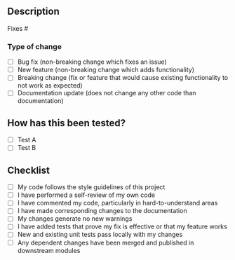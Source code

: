 ## Description

<!-- Please include a summary of the change and which issue is fixed. Please also include relevant motivation and context. List any dependencies that are required for this change. --->

Fixes # <!-- (GH issue) -->

### Type of change

<!-- Please delete options that are not relevant. --->

- [ ] Bug fix (non-breaking change which fixes an issue)
- [ ] New feature (non-breaking change which adds functionality)
- [ ] Breaking change (fix or feature that would cause existing functionality to not work as expected)
- [ ] Documentation update (does not change any other code than documentation)

## How has this been tested?

<!-- Please describe the tests that you ran to verify your changes. Provide instructions so we can reproduce. Please also list any relevant details for your test configuration --->

- [ ] Test A
- [ ] Test B

## Checklist

- [ ] My code follows the style guidelines of this project
- [ ] I have performed a self-review of my own code
- [ ] I have commented my code, particularly in hard-to-understand areas
- [ ] I have made corresponding changes to the documentation
- [ ] My changes generate no new warnings
- [ ] I have added tests that prove my fix is effective or that my feature works
- [ ] New and existing unit tests pass locally with my changes
- [ ] Any dependent changes have been merged and published in downstream modules
